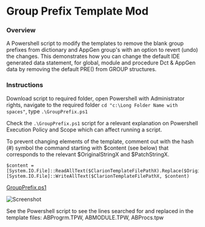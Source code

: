 # Group Prefix Template Mod

### Overview 

A Powershell script to modify the templates to remove the blank group prefixes from dictionary and AppGen group's with an option to revert (undo) the changes.
This demonstrates how you can change the default IDE generated data statement, for global, module and procedure Dct & AppGen data by removing the default PRE() from GROUP structures.

### Instructions

Download script to required folder, open Powershell with Administrator rights, navigate to the required folder ```cd "c:\Long Folder Name with spaces"```, type ```.\GroupPrefix.ps1```

Check the ```.\GroupPrefix.ps1``` script for a relevant explanation on Powershell Execution Policy and Scope which can affect running a script.

To prevent changing elements of the template, comment out with the hash (#) symbol the command starting with $content (see below) that corresponds to the relevant $OriginalStringX and $PatchStringX.

```
$content = [System.IO.File]::ReadAllText($ClarionTemplateFilePathX).Replace($OriginalStringX,$PatchStringX)
[System.IO.File]::WriteAllText($ClarionTemplateFilePathX, $content)
```

[GroupPrefix.ps1](/GroupPrefix.ps1)

![Screenshot](https://github.com/Intelligent-Silicon/Clarion-Template-Customisation/tree/main/GroupPrefix.png)

See the Powershell script to see the lines searched for and replaced in the template files: ABProgrm.TPW, ABMODULE.TPW, ABProcs.tpw

